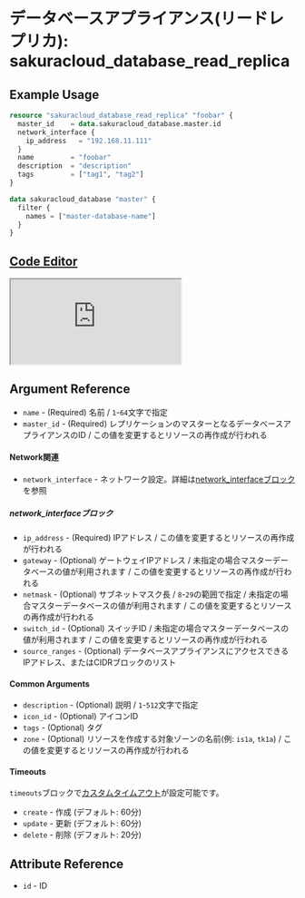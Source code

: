 # データベースアプライアンス(リードレプリカ): sakuracloud_database_read_replica

## Example Usage

```tf
resource "sakuracloud_database_read_replica" "foobar" {
  master_id    = data.sakuracloud_database.master.id
  network_interface {
    ip_address   = "192.168.11.111"
  }
  name         = "foobar"
  description  = "description"
  tags         = ["tag1", "tag2"]
}

data sakuracloud_database "master" {
  filter {
    names = ["master-database-name"]
  }
}
```

<div class="editor">

<h2><a href="https://zouen-alpha.usacloud.jp/#resource/database_read_replica" target="_blank" rel="noopener noreferrer">Code Editor</a></h2>

<iframe src="https://zouen-alpha.usacloud.jp/#resource/database_read_replica"></iframe>

</div>


## Argument Reference

* `name` - (Required) 名前 / `1`-`64`文字で指定
* `master_id` - (Required) レプリケーションのマスターとなるデータベースアプライアンスのID /  この値を変更するとリソースの再作成が行われる

#### Network関連

- `network_interface` - ネットワーク設定。詳細は[network_interfaceブロック](#network_interface)を参照

##### network_interfaceブロック

* `ip_address` - (Required) IPアドレス / この値を変更するとリソースの再作成が行われる
* `gateway` - (Optional) ゲートウェイIPアドレス / 未指定の場合マスターデータベースの値が利用されます / この値を変更するとリソースの再作成が行われる
* `netmask` - (Optional) サブネットマスク長 / `8`-`29`の範囲で指定 / 未指定の場合マスターデータベースの値が利用されます / この値を変更するとリソースの再作成が行われる
* `switch_id` - (Optional) スイッチID / 未指定の場合マスターデータベースの値が利用されます / この値を変更するとリソースの再作成が行われる
* `source_ranges` - (Optional) データベースアプライアンスにアクセスできるIPアドレス、またはCIDRブロックのリスト

#### Common Arguments

* `description` - (Optional) 説明 / `1`-`512`文字で指定
* `icon_id` - (Optional) アイコンID
* `tags` - (Optional) タグ
* `zone` - (Optional) リソースを作成する対象ゾーンの名前(例: `is1a`, `tk1a`) / この値を変更するとリソースの再作成が行われる

#### Timeouts

`timeouts`ブロックで[カスタムタイムアウト](https://www.terraform.io/docs/configuration/resources.html#operation-timeouts)が設定可能です。  

* `create` - 作成 (デフォルト: 60分)
* `update` - 更新 (デフォルト: 60分)
* `delete` - 削除 (デフォルト: 20分)

## Attribute Reference

* `id` - ID